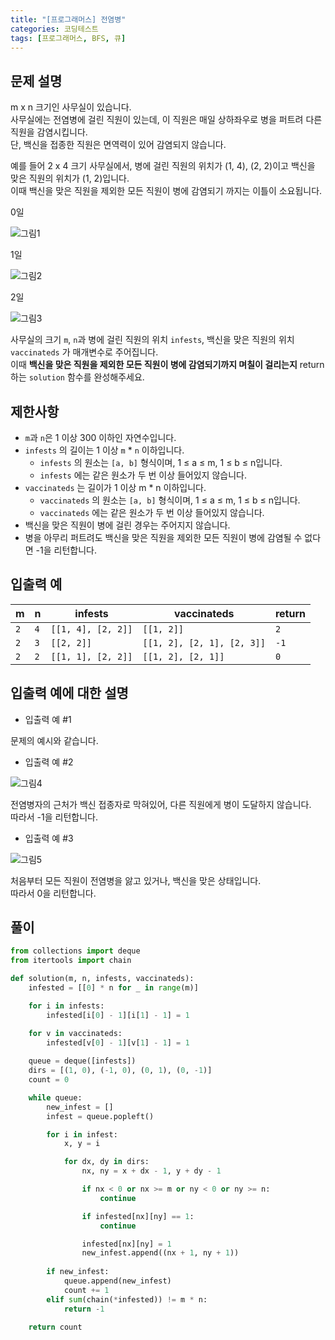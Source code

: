 ```yaml
---
title: "[프로그래머스] 전염병"
categories: 코딩테스트
tags: [프로그래머스, BFS, 큐]
---
```


## 문제 설명

m x n 크기인 사무실이 있습니다.  
사무실에는 전염병에 걸린 직원이 있는데, 이 직원은 매일 상하좌우로 병을 퍼트려 다른 직원을 감염시킵니다.  
단, 백신을 접종한 직원은 면역력이 있어 감염되지 않습니다.  

예를 들어 2 x 4 크기 사무실에서, 병에 걸린 직원의 위치가 (1, 4), (2, 2)이고 백신을 맞은 직원의 위치가 (1, 2)입니다.  
이때 백신을 맞은 직원을 제외한 모든 직원이 병에 감염되기 까지는 이틀이 소요됩니다.  

0일  

![그림1](https://grepp-programmers.s3.amazonaws.com/files/production/9c4fb28f8a/efffcfc1-f803-46fc-b3fd-54169a20600b.png)  

1일  

![그림2](https://grepp-programmers.s3.amazonaws.com/files/production/9fdf14b30f/178463e2-09ad-46ae-a4d9-571572271946.png)  

2일  

![그림3](https://grepp-programmers.s3.amazonaws.com/files/production/49d73ec1ca/4cc4355f-407c-4d26-b1d6-87ba7f374a65.png)  

사무실의 크기 `m`, `n`과 병에 걸린 직원의 위치 `infests`, 백신을 맞은 직원의 위치 `vaccinateds` 가 매개변수로 주어집니다.  
이때 **백신을 맞은 직원을 제외한 모든 직원이 병에 감염되기까지 며칠이 걸리는지** return 하는 `solution` 함수를 완성해주세요.

## 제한사항

- `m`과 `n`은 1 이상 300 이하인 자연수입니다.
- `infests` 의 길이는 1 이상 `m` * `n` 이하입니다.
    + `infests` 의 원소는 `[a, b]` 형식이며, 1 ≤ a ≤ m, 1 ≤ b ≤ n입니다.
    + `infests` 에는 같은 원소가 두 번 이상 들어있지 않습니다.
- `vaccinateds` 는 길이가 1 이상 m * n 이하입니다.
    + `vaccinateds` 의 원소는 `[a, b]` 형식이며, 1 ≤ a ≤ m, 1 ≤ b ≤ n입니다.
    + `vaccinateds` 에는 같은 원소가 두 번 이상 들어있지 않습니다.
- 백신을 맞은 직원이 병에 걸린 경우는 주어지지 않습니다.
- 병을 아무리 퍼트려도 백신을 맞은 직원을 제외한 모든 직원이 병에 감염될 수 없다면 -1을 리턴합니다.

## 입출력 예

|m|n|infests|vaccinateds|return|
|-|-|-------|-----------|------|
|`2`|`4`|`[[1, 4], [2, 2]]`|`[[1, 2]]`|`2`|
|`2`|`3`|`[[2, 2]]`|`[[1, 2], [2, 1], [2, 3]]`|`-1`|
|`2`|`2`|`[[1, 1], [2, 2]]`|`[[1, 2], [2, 1]]`|`0`|

## 입출력 예에 대한 설명

- 입출력 예 #1

문제의 예시와 같습니다.

- 입출력 예 #2

![그림4](https://grepp-programmers.s3.amazonaws.com/files/production/931ce64a33/486ea8a6-4d6f-45b1-9af2-35e36e049326.png)  

전염병자의 근처가 백신 접종자로 막혀있어, 다른 직원에게 병이 도달하지 않습니다.  
따라서 -1을 리턴합니다.

- 입출력 예 #3

![그림5](https://grepp-programmers.s3.amazonaws.com/files/production/93d4ee8842/77ec17c9-949f-4ccb-bf11-2c3010a2f9a8.png)  

처음부터 모든 직원이 전염병을 앓고 있거나, 백신을 맞은 상태입니다.  
따라서 0을 리턴합니다.

## 풀이

```python
from collections import deque
from itertools import chain

def solution(m, n, infests, vaccinateds):
    infested = [[0] * n for _ in range(m)]

    for i in infests:
        infested[i[0] - 1][i[1] - 1] = 1

    for v in vaccinateds:
        infested[v[0] - 1][v[1] - 1] = 1
    
    queue = deque([infests])
    dirs = [(1, 0), (-1, 0), (0, 1), (0, -1)]
    count = 0

    while queue:
        new_infest = []
        infest = queue.popleft()

        for i in infest:
            x, y = i

            for dx, dy in dirs:
                nx, ny = x + dx - 1, y + dy - 1

                if nx < 0 or nx >= m or ny < 0 or ny >= n:
                    continue

                if infested[nx][ny] == 1:
                    continue

                infested[nx][ny] = 1
                new_infest.append((nx + 1, ny + 1))
        
        if new_infest:
            queue.append(new_infest)
            count += 1
        elif sum(chain(*infested)) != m * n:
            return -1

    return count
```